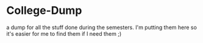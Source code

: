 # College-Dump
a dump for all the stuff done during the semesters. I'm putting them here so it's easier for me to find them if I need them ;)
